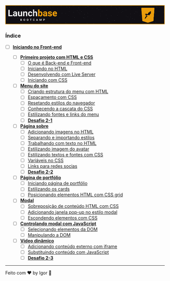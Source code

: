 <a href="#">
  <img alt="LaunchBase" src="../../.github/logo.jpg"/>
</a>

### **Índice**

- [ ] [**Iniciando no Front-end**](#)

  - [ ] [**Primeiro projeto com HTML e CSS**](#)
    - [ ] [O que é Back-end e Front-end](#)
    - [ ] [Iniciando no HTML](#)
    - [ ] [Desenvolvendo com Live Server](#)
    - [ ] [Iniciando com CSS](#)

  - [ ] [**Menu do site**](#)
    - [ ] [Criando estrutura do menu com HTML](#)
    - [ ] [Espaçamento com CSS](#)
    - [ ] [Resetando estilos do navegador](#)
    - [ ] [Conhecendo a cascata do CSS](#)
    - [ ] [Estilizando fontes e links do menu](#)
    - [ ] [**Desafio 2-1**](#)

  - [ ] [**Página sobre**](#)
    - [ ] [Adicionando imagens no HTML](#)
    - [ ] [Separando e importando estilos](#)
    - [ ] [Trabalhando com texto no HTML](#)
    - [ ] [Estilizando imagem do avatar](#)
    - [ ] [Estilizando textos e fontes com CSS](#)
    - [ ] [Variáveis no CSS](#)
    - [ ] [Links para redes socias](#)
    - [ ] [**Desafio 2-2**](#)

  - [ ] [**Página de portfólio**](#)
    - [ ] [Iniciando página de portfólio](#)
    - [ ] [Estilizando os cards](#)
    - [ ] [Posicionando elementos HTML com CSS grid](#)

  - [ ] [**Modal**](#)
    - [ ] [Sobreposição de conteúdo HTML com CSS](#)
    - [ ] [Adicionando janela pop-up no estilo modal](#)
    - [ ] [Escondendo elementos com CSS](#)

  - [ ] [**Controlando modal com JavaScript**](#)
    - [ ] [Selecionando elementos da DOM](#)
    - [ ] [Manipulando a DOM](#)

  - [ ] [**Vídeo dinâmico**](#)
    - [ ] [Adicionando conteúdo externo com iframe](#)
    - [ ] [Substituindo conteúdo com JavaScript](#)
    - [ ] [**Desafio 2-3**](#)

---

Feito com ❤ by Igor 🖖